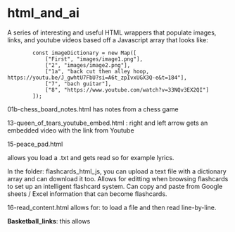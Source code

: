 # html_and_ai

A series of interesting and useful HTML wrappers that populate images, links, and youtube videos based off  a Javascript array that looks like: 

            const imageDictionary = new Map([
                ["First", "images/image1.png"],
                ["2", "images/image2.png"],
                ["1a", "back cut then alley hoop, https://youtu.be/J_gwhtU7FbU?si=A6t_zpIvxUGX3Q-e&t=184"],
                ["7", "bach guitar"],
                ["8", "https://www.youtube.com/watch?v=33NQv3EX2QI"]
            ]);



01b-chess_board_notes.html has notes from a chess game

13-queen_of_tears_youtube_embed.html : right and left arrow gets an embedded video with the link from Youtube

15-peace_pad.html

allows you load a .txt and gets read so for example lyrics.  



In the folder: flashcards_html_js, you can upload a text file with a dictionary array and can download it too.  Allows for editting when browsing flashcards to set up an intelligent flashcard system.  Can copy and paste from Google sheets / Excel information that can become flashcards. 



16-read_content.html allows for: to load a file and then read line-by-line.



**Basketball_links**: this allows 
